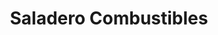 ---
title: "Saladero Combustibles"
url: /saladero-mariano-cabal/saladero-combustibles/
shop: combustible
---